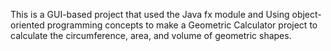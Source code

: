 This is a GUI-based project that used the Java fx module and Using object-oriented programming concepts to make a Geometric Calculator project to calculate the circumference, area, and volume of geometric shapes.
